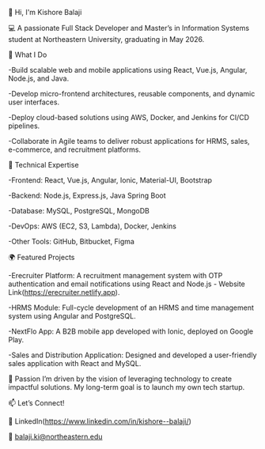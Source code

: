 👋 Hi, I'm Kishore Balaji


💻 A passionate Full Stack Developer and Master’s in Information Systems student at Northeastern University, graduating in May 2026.



🌟 What I Do


-Build scalable web and mobile applications using React, Vue.js, Angular, Node.js, and Java.


-Develop micro-frontend architectures, reusable components, and dynamic user interfaces.


-Deploy cloud-based solutions using AWS, Docker, and Jenkins for CI/CD pipelines.


-Collaborate in Agile teams to deliver robust applications for HRMS, sales, e-commerce, and recruitment platforms.




🔧 Technical Expertise


-Frontend: React, Vue.js, Angular, Ionic, Material-UI, Bootstrap


-Backend: Node.js, Express.js, Java Spring Boot


-Database: MySQL, PostgreSQL, MongoDB


-DevOps: AWS (EC2, S3, Lambda), Docker, Jenkins


-Other Tools: GitHub, Bitbucket, Figma




🌍 Featured Projects


-Erecruiter Platform: A recruitment management system with OTP authentication and email notifications using React and Node.js - Website Link(https://erecruiter.netlify.app).


-HRMS Module: Full-cycle development of an HRMS and time management system using Angular and PostgreSQL.


-NextFlo App: A B2B mobile app developed with Ionic, deployed on Google Play.


-Sales and Distribution Application: Designed and developed a user-friendly sales application with React and MySQL.




🚀 Passion
I’m driven by the vision of leveraging technology to create impactful solutions. My long-term goal is to launch my own tech startup.



📫 Let’s Connect!


💼 LinkedIn(https://www.linkedin.com/in/kishore--balaji/)


📧 balaji.ki@northeastern.edu
